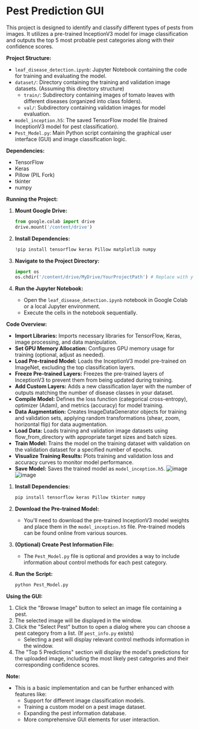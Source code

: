 # **Pest Prediction GUI**

This project is designed to identify and classify different types of pests from images. It utilizes a pre-trained InceptionV3 model for image classification and outputs the top 5 most probable pest categories along with their confidence scores.

**Project Structure:**

* `leaf_disease_detection.ipynb`: Jupyter Notebook containing the code for training and evaluating the model.
* `dataset/`: Directory containing the training and validation image datasets. (Assuming this directory structure)
    * `train/`: Subdirectory containing images of tomato leaves with different diseases (organized into class folders).
    * `val/`: Subdirectory containing validation images for model evaluation.
* `model_inception.h5`: The saved TensorFlow model file (trained InceptionV3 model for pest classification).
* `Pest_Model.py`: Main Python script containing the graphical user interface (GUI) and image classification logic.

**Dependencies:**

* TensorFlow
* Keras
* Pillow (PIL Fork)
* tkinter
* numpy

**Running the Project:**

1. **Mount Google Drive:**
   ```python
   from google.colab import drive
   drive.mount('/content/drive')
   ```

2. **Install Dependencies:**
   ```bash
   !pip install tensorflow keras Pillow matplotlib numpy
   ```

3. **Navigate to the Project Directory:**
   ```python
   import os
   os.chdir('/content/drive/MyDrive/YourProjectPath') # Replace with your actual project directory
   ```

4. **Run the Jupyter Notebook:**
   * Open the `leaf_disease_detection.ipynb` notebook in Google Colab or a local Jupyter environment.
   * Execute the cells in the notebook sequentially.

**Code Overview:**

* **Import Libraries:** Imports necessary libraries for TensorFlow, Keras, image processing, and data manipulation.
* **Set GPU Memory Allocation:** Configures GPU memory usage for training (optional, adjust as needed).
* **Load Pre-trained Model:** Loads the InceptionV3 model pre-trained on ImageNet, excluding the top classification layers.
* **Freeze Pre-trained Layers:** Freezes the pre-trained layers of InceptionV3 to prevent them from being updated during training.
* **Add Custom Layers:** Adds a new classification layer with the number of outputs matching the number of disease classes in your dataset.
* **Compile Model:** Defines the loss function (categorical cross-entropy), optimizer (Adam), and metrics (accuracy) for model training.
* **Data Augmentation:** Creates ImageDataGenerator objects for training and validation sets, applying random transformations (shear, zoom, horizontal flip) for data augmentation.
* **Load Data:** Loads training and validation image datasets using flow_from_directory with appropriate target sizes and batch sizes.
* **Train Model:** Trains the model on the training dataset with validation on the validation dataset for a specified number of epochs.
* **Visualize Training Results:** Plots training and validation loss and accuracy curves to monitor model performance.
* **Save Model:** Saves the trained model as `model_inception.h5`.
  ![image](https://github.com/user-attachments/assets/f047caaf-78d0-44b4-99e3-18dbb4163099)
  ![image](https://github.com/user-attachments/assets/b2c07ada-fcf4-4c36-a1a7-78d8aa4f4bb5)

1. **Install Dependencies:**
   ```bash
   pip install tensorflow keras Pillow tkinter numpy
   ```

2. **Download the Pre-trained Model:**
   * You'll need to download the pre-trained InceptionV3 model weights and place them in the `model_inception.h5` file. Pre-trained models can be found online from various sources.

3. **(Optional) Create Pest Information File:**
   * The `Pest_Model.py` file is optional and provides a way to include information about control methods for each pest category.

4. **Run the Script:**
   ```bash
   python Pest_Model.py
   ```

**Using the GUI:**

1. Click the "Browse Image" button to select an image file containing a pest.
2. The selected image will be displayed in the window.
3. Click the "Select Pest" button to open a dialog where you can choose a pest category from a list. (If `pest_info.py` exists)
   * Selecting a pest will display relevant control methods information in the window.
4. The "Top 5 Predictions" section will display the model's predictions for the uploaded image, including the most likely pest categories and their corresponding confidence scores.

**Note:**

* This is a basic implementation and can be further enhanced with features like:
    * Support for different image classification models.
    * Training a custom model on a pest image dataset.
    * Expanding the pest information database.
    * More comprehensive GUI elements for user interaction.

